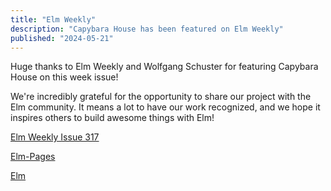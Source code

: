 ```yaml
---
title: "Elm Weekly"
description: "Capybara House has been featured on Elm Weekly"
published: "2024-05-21"
---
```


Huge thanks to Elm Weekly and Wolfgang Schuster for featuring Capybara House on this week issue!

We're incredibly grateful for the opportunity to share our project with the Elm community. It means a lot to have our work recognized, and we hope it inspires others to build awesome things with Elm!

[Elm Weekly Issue 317](https://www.elmweekly.nl/p/elm-weekly-issue-317)

[Elm-Pages](https://elm-pages.com/)

[Elm](https://elm-lang.org/)
